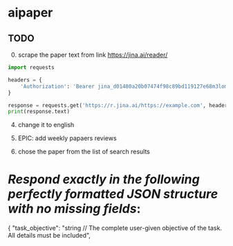 # aipaper

## TODO

0. scrape the paper text from link https://jina.ai/reader/

```python
import requests

headers = {
    'Authorization': 'Bearer jina_d01480a20b07474f98c89bd119127e68m3lomIqlR7_SafWUNLV3OHVxQvTr'
}

response = requests.get('https://r.jina.ai/https://example.com', headers=headers)
print(response.text)
```


4. change it to english

8. EPIC: add weekly papaers reviews 
9. chose the paper from the list of search results


# *Respond exactly in the following perfectly formatted JSON structure with no missing fields*:
{
  "task_objective": "string // The complete user-given objective of the task. All details must be included",